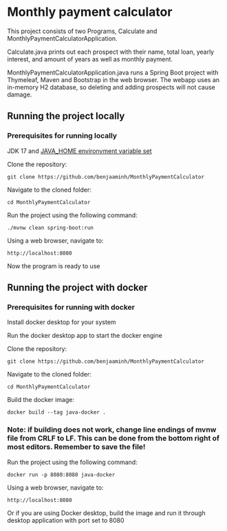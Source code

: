# Monthly payment calculator
This project consists of two Programs, Calculate and MonthlyPaymentCalculatorApplication.

Calculate.java prints out each prospect with their name, total loan, yearly interest, and amount of years as well as monthly payment.

MonthlyPaymentCalculatorApplication.java runs a Spring Boot project with Thymeleaf, Maven and Bootstrap in the web browser. The webapp uses an in-memory H2 database, so deleting and adding prospects will not cause damage.


## Running the project locally

### Prerequisites for running locally
JDK 17 and [JAVA_HOME environvment variable set](https://www.baeldung.com/java-home-on-windows-mac-os-x-linux)

Clone the repository: 
```
git clone https://github.com/benjaaminh/MonthlyPaymentCalculator
```
Navigate to the cloned folder:
```
cd MonthlyPaymentCalculator
```
Run the project using the following command:
```
./mvnw clean spring-boot:run
```
Using a web browser, navigate to:
```
http://localhost:8080
```
Now the program is ready to use

## Running the project with docker

### Prerequisites for running with docker
Install docker desktop for your system

Run the docker desktop app to start the docker engine

Clone the repository:
```
git clone https://github.com/benjaaminh/MonthlyPaymentCalculator
```
Navigate to the cloned folder:
```
cd MonthlyPaymentCalculator
```
Build the docker image:
```
docker build --tag java-docker .
```
### Note: if building does not work, change line endings of mvnw file from CRLF to LF. This can be done from the bottom right of most editors. Remember to save the file!

Run the project using the following command:
```
docker run -p 8080:8080 java-docker
```
Using a web browser, navigate to:
```
http://localhost:8080
```
Or if you are using Docker desktop, build the image and run it through desktop application with port set to 8080
